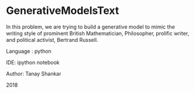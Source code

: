 # GenerativeModelsText

In this problem, we are trying to build a generative model to mimic the writing style of prominent British Mathematician, Philosopher, proliﬁc writer, and political activist, Bertrand Russell.

Language : python

IDE: ipython notebook

Author: Tanay Shankar

2018
